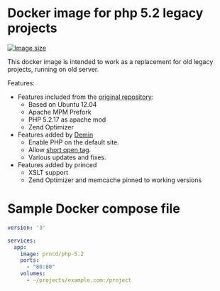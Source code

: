 # Docker image for php 5.2 legacy projects

[![Image size](https://img.shields.io/docker/image-size/prncd/php-5.2)](https://hub.docker.com/r/prncd/php-5.2/)

This docker image is intended to work as a replacement for old legacy projects, running on old server.

Features:
* Features included from the [original repository](https://github.com/kuborgh/docker-php-5.2):
    * Based on Ubuntu 12.04
    * Apache MPM Prefork
    * PHP 5.2.17 as apache mod
    * Zend Optimizer
* Features added by [Demin](https://github.com/deminy/docker-php-5.2)
    * Enable PHP on the default site.
    * Allow [short open tag](http://php.net/manual/en/ini.core.php#ini.short-open-tag).
    * Various updates and fixes.
* Features added by princed
    * XSLT support
    * Zend Optimizer and memcache pinned to working versions

# Sample Docker compose file

```yaml
version: '3'

services:
  app:
    image: prncd/php-5.2
    ports:
      - "80:80"
    volumes:
      - ~/projects/example.com:/project
```
